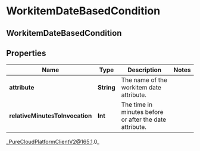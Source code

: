 # WorkitemDateBasedCondition

## WorkitemDateBasedCondition

## Properties

|Name | Type | Description | Notes|
|------------ | ------------- | ------------- | -------------|
| **attribute** | **String** | The name of the workitem date attribute. | |
| **relativeMinutesToInvocation** | **Int** | The time in minutes before or after the date attribute. | |



_PureCloudPlatformClientV2@165.1.0_
